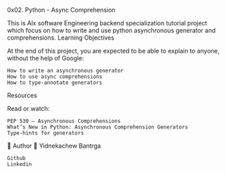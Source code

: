 0x02. Python - Async Comprehension

This is Alx software Engineering backend specialization tutorial project which focus on how to write and use python asynchronous generator and comprehensions.
Learning Objectives

At the end of this project, you are expected to be able to explain to anyone, without the help of Google:

    How to write an asynchronous generator
    How to use async comprehensions
    How to type-annotate generators

Resources

Read or watch:

    PEP 530 – Asynchronous Comprehensions
    What’s New in Python: Asynchronous Comprehension Generators
    Type-hints for generators

📝 Author
👨 Yidnekachew Bantrga

    Github
    Linkedin

